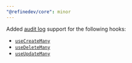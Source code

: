 ```yaml
---
"@refinedev/core": minor
---
```


Added [audit log](https://refine.dev/docs/api-reference/core/providers/audit-log-provider/) support for the following hooks:

-   [`useCreateMany`](https://refine.dev/docs/api-reference/core/hooks/data/useCreateMany/)
-   [`useDeleteMany`]((https://refine.dev/docs/api-reference/core/hooks/data/useDeleteMany/))
-   [`useUpdateMany`]((https://refine.dev/docs/api-reference/core/hooks/data/useUpdateMany/))
